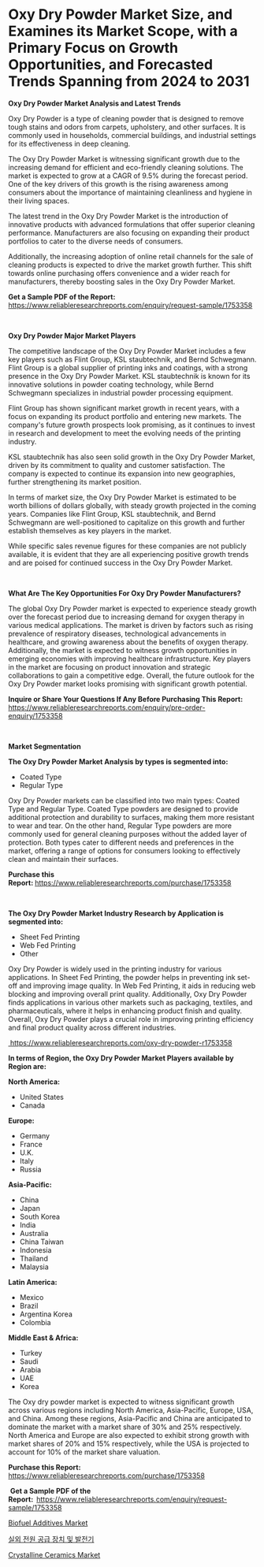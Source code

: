 <p><h1>Oxy Dry Powder Market Size, and Examines its Market Scope, with a Primary Focus on Growth Opportunities, and Forecasted Trends Spanning from 2024 to 2031</h1></p><p><strong>Oxy Dry Powder Market Analysis and Latest Trends</strong></p>
<p><p>Oxy Dry Powder is a type of cleaning powder that is designed to remove tough stains and odors from carpets, upholstery, and other surfaces. It is commonly used in households, commercial buildings, and industrial settings for its effectiveness in deep cleaning.</p><p>The Oxy Dry Powder Market is witnessing significant growth due to the increasing demand for efficient and eco-friendly cleaning solutions. The market is expected to grow at a CAGR of 9.5% during the forecast period. One of the key drivers of this growth is the rising awareness among consumers about the importance of maintaining cleanliness and hygiene in their living spaces.</p><p>The latest trend in the Oxy Dry Powder Market is the introduction of innovative products with advanced formulations that offer superior cleaning performance. Manufacturers are also focusing on expanding their product portfolios to cater to the diverse needs of consumers.</p><p>Additionally, the increasing adoption of online retail channels for the sale of cleaning products is expected to drive the market growth further. This shift towards online purchasing offers convenience and a wider reach for manufacturers, thereby boosting sales in the Oxy Dry Powder Market.</p></p>
<p><strong>Get a Sample PDF of the Report:&nbsp;</strong> <a href="https://www.reliableresearchreports.com/enquiry/request-sample/1753358">https://www.reliableresearchreports.com/enquiry/request-sample/1753358</a></p>
<p>&nbsp;</p>
<p><strong>Oxy Dry Powder Major Market Players</strong></p>
<p><p>The competitive landscape of the Oxy Dry Powder Market includes a few key players such as Flint Group, KSL staubtechnik, and Bernd Schwegmann. Flint Group is a global supplier of printing inks and coatings, with a strong presence in the Oxy Dry Powder Market. KSL staubtechnik is known for its innovative solutions in powder coating technology, while Bernd Schwegmann specializes in industrial powder processing equipment.</p><p>Flint Group has shown significant market growth in recent years, with a focus on expanding its product portfolio and entering new markets. The company's future growth prospects look promising, as it continues to invest in research and development to meet the evolving needs of the printing industry.</p><p>KSL staubtechnik has also seen solid growth in the Oxy Dry Powder Market, driven by its commitment to quality and customer satisfaction. The company is expected to continue its expansion into new geographies, further strengthening its market position.</p><p>In terms of market size, the Oxy Dry Powder Market is estimated to be worth billions of dollars globally, with steady growth projected in the coming years. Companies like Flint Group, KSL staubtechnik, and Bernd Schwegmann are well-positioned to capitalize on this growth and further establish themselves as key players in the market.</p><p>While specific sales revenue figures for these companies are not publicly available, it is evident that they are all experiencing positive growth trends and are poised for continued success in the Oxy Dry Powder Market.</p></p>
<p>&nbsp;</p>
<p><strong>What Are The Key Opportunities For Oxy Dry Powder Manufacturers?</strong></p>
<p><p>The global Oxy Dry Powder market is expected to experience steady growth over the forecast period due to increasing demand for oxygen therapy in various medical applications. The market is driven by factors such as rising prevalence of respiratory diseases, technological advancements in healthcare, and growing awareness about the benefits of oxygen therapy. Additionally, the market is expected to witness growth opportunities in emerging economies with improving healthcare infrastructure. Key players in the market are focusing on product innovation and strategic collaborations to gain a competitive edge. Overall, the future outlook for the Oxy Dry Powder market looks promising with significant growth potential.</p></p>
<p><strong>Inquire or Share Your Questions If Any Before Purchasing This Report:</strong> <a href="https://www.reliableresearchreports.com/enquiry/pre-order-enquiry/1753358">https://www.reliableresearchreports.com/enquiry/pre-order-enquiry/1753358</a></p>
<p>&nbsp;</p>
<p><strong>Market Segmentation</strong></p>
<p><strong>The Oxy Dry Powder Market Analysis by types is segmented into:</strong></p>
<p><ul><li>Coated Type</li><li>Regular Type</li></ul></p>
<p><p>Oxy Dry Powder markets can be classified into two main types: Coated Type and Regular Type. Coated Type powders are designed to provide additional protection and durability to surfaces, making them more resistant to wear and tear. On the other hand, Regular Type powders are more commonly used for general cleaning purposes without the added layer of protection. Both types cater to different needs and preferences in the market, offering a range of options for consumers looking to effectively clean and maintain their surfaces.</p></p>
<p><strong>Purchase this Report:&nbsp;</strong><a href="https://www.reliableresearchreports.com/purchase/1753358">https://www.reliableresearchreports.com/purchase/1753358</a></p>
<p>&nbsp;</p>
<p><strong>The Oxy Dry Powder Market Industry Research by Application is segmented into:</strong></p>
<p><ul><li>Sheet Fed Printing</li><li>Web Fed Printing</li><li>Other</li></ul></p>
<p><p>Oxy Dry Powder is widely used in the printing industry for various applications. In Sheet Fed Printing, the powder helps in preventing ink set-off and improving image quality. In Web Fed Printing, it aids in reducing web blocking and improving overall print quality. Additionally, Oxy Dry Powder finds applications in various other markets such as packaging, textiles, and pharmaceuticals, where it helps in enhancing product finish and quality. Overall, Oxy Dry Powder plays a crucial role in improving printing efficiency and final product quality across different industries.</p></p>
<p><a href="https://www.reliableresearchreports.com/oxy-dry-powder-r1753358">&nbsp;https://www.reliableresearchreports.com/oxy-dry-powder-r1753358</a></p>
<p><strong>In terms of Region, the Oxy Dry Powder Market Players available by Region are:</strong></p>
<p>
    <p> <strong> North America: </strong>
        <ul>
            <li>United States</li>
            <li>Canada</li>
        </ul>
        </p> 
    <p> <strong> Europe: </strong>
        <ul>
            <li>Germany</li>
            <li>France</li>
            <li>U.K.</li>
            <li>Italy</li>
            <li>Russia</li>
        </ul>
        </p> 
    <p> <strong> Asia-Pacific: </strong>
        <ul>
            <li>China</li>
            <li>Japan</li>
            <li>South Korea</li>
            <li>India</li>
            <li>Australia</li>
            <li>China Taiwan</li>
            <li>Indonesia</li>
            <li>Thailand</li>
            <li>Malaysia</li>
        </ul>
        </p> 
    <p> <strong> Latin America: </strong>
        <ul>
            <li>Mexico</li>
            <li>Brazil</li>
            <li>Argentina Korea</li>
            <li>Colombia</li>
        </ul>
        </p> 
    <p> <strong> Middle East & Africa: </strong>
        <ul>
            <li>Turkey</li>
            <li>Saudi</li>
            <li>Arabia</li>
            <li>UAE</li>
            <li>Korea</li>
        </ul>
    </p>
    </p>
<p><p>The Oxy dry powder market is expected to witness significant growth across various regions including North America, Asia-Pacific, Europe, USA, and China. Among these regions, Asia-Pacific and China are anticipated to dominate the market with a market share of 30% and 25% respectively. North America and Europe are also expected to exhibit strong growth with market shares of 20% and 15% respectively, while the USA is projected to account for 10% of the market share valuation.</p></p>
<p><strong>Purchase this Report: </strong><a href="https://www.reliableresearchreports.com/purchase/1753358">https://www.reliableresearchreports.com/purchase/1753358</a></p>
<p>&nbsp;<strong>Get a Sample PDF of the Report:&nbsp;&nbsp;</strong><a href="https://www.reliableresearchreports.com/enquiry/request-sample/1753358">https://www.reliableresearchreports.com/enquiry/request-sample/1753358</a></p>
<p><strong></strong></p>
<p><p><a href="https://github.com/phuonganhit041011/Market-Research-Report-List-1/blob/main/biofuel-additives-market.md">Biofuel Additives Market</a></p><p><a href="https://github.com/Howaoole34545/Market-Research-Report-List-2/blob/main/1725299119956.md">실외 전원 공급 장치 및 발전기</a></p><p><a href="https://github.com/LeilaniWyman2021/Market-Research-Report-List-1/blob/main/crystalline-ceramics-market.md">Crystalline Ceramics Market</a></p></p>